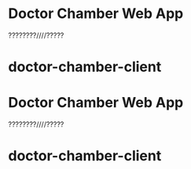 # Doctor Chamber Web App

????????////?????

# doctor-chamber-client

# Doctor Chamber Web App

????????////?????

# doctor-chamber-client